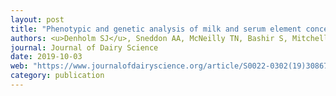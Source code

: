 ```yaml
---
layout: post
title: "Phenotypic and genetic analysis of milk and serum element concentrations in dairy cows"
authors: <u>Denholm SJ</u>, Sneddon AA, McNeilly TN, Bashir S, Mitchell MC, Wall E
journal: Journal of Dairy Science
date: 2019-10-03
web: "https://www.journalofdairyscience.org/article/S0022-0302(19)30867-7/abstract"
category: publication
---
```

